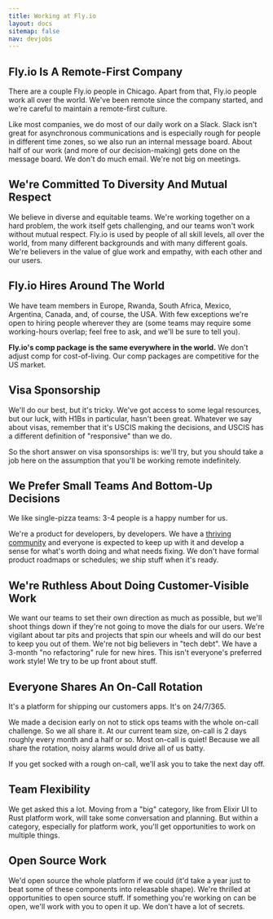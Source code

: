 ```yaml
---
title: Working at Fly.io
layout: docs
sitemap: false
nav: devjobs
---
```


## Fly.io Is A Remote-First Company

There are a couple Fly.io people in Chicago. Apart from that, Fly.io people work all over the world. We&#39;ve been remote since the company started, and we&#39;re careful to maintain a remote-first culture.

Like most companies, we do most of our daily work on a Slack. Slack isn&#39;t great for asynchronous communications and is especially rough for people in different time zones, so we also run an internal message board. About half of our work (and more of our decision-making) gets done on the message board. We don&#39;t do much email. We&#39;re not big on meetings.

## We're Committed To Diversity And Mutual Respect

We believe in diverse and equitable teams. We're working together on a hard problem, the work
itself gets challenging, and our teams won't work without mutual respect. Fly.io is used by people of 
all skill levels, all over the world, from many different backgrounds and with many different goals.
We're believers in the value of glue work and empathy, with each other and our users. 

## Fly.io Hires Around The World

We have team members in Europe, Rwanda, South Africa, Mexico, Argentina, Canada, and, of course, the USA. With few exceptions we&#39;re open to hiring people wherever they are (some teams may require some working-hours overlap; feel free to ask, and we&#39;ll be sure to tell you).

**Fly.io&#39;s comp package is the same everywhere in the world.** We don&#39;t adjust comp for cost-of-living. Our comp packages are competitive for the US market.

## Visa Sponsorship

We'll do our best, but it's tricky. We've got access to some legal resources, but our luck, with H1Bs in particular, hasn't
been great. Whatever we say about visas, remember that it's USCIS making the decisions, and USCIS has a different definition
of "responsive" than we do. 

So the short answer on visa sponsorships is: we'll try, but you should take a job here on the assumption that you'll be working
remote indefinitely.

## We Prefer Small Teams And Bottom-Up Decisions

We like single-pizza teams: 3-4 people is a happy number for us.

We&#39;re a product for developers, by developers. We have a [thriving community](https://community.fly.io) and everyone is expected to keep up with it and develop a sense for what&#39;s worth doing and what needs fixing. We don&#39;t have formal product roadmaps or schedules; we ship stuff when it&#39;s ready.

## We&#39;re Ruthless About Doing Customer-Visible Work

We want our teams to set their own direction as much as possible, but we&#39;ll shoot things down if they&#39;re not going to move the dials for our users. We&#39;re vigilant about tar pits and projects that spin our wheels and will do our best to keep you out of them. We&#39;re not big believers in &quot;tech debt&quot;. We have a 3-month &quot;no refactoring&quot; rule for new hires. This isn&#39;t everyone&#39;s preferred work style! We try to be up front about stuff.

## Everyone Shares An On-Call Rotation

It&#39;s a platform for shipping our customers apps. It&#39;s on 24/7/365.

We made a decision early on not to stick ops teams with the whole on-call challenge. So we all share it. At our current team size, on-call is 2 days roughly every month and a half or so. Most on-call is quiet! Because we all share the rotation, noisy alarms would drive all of us batty.

If you get socked with a rough on-call, we&#39;ll ask you to take the next day off.

## Team Flexibility

We get asked this a lot. Moving from a &quot;big&quot; category, like from Elixir UI to Rust platform work, will take some conversation and planning. But within a category, especially for platform work, you&#39;ll get opportunities to work on multiple things.

## Open Source Work

We&#39;d open source the whole platform if we could (it&#39;d take a year just to beat some of these components into releasable shape). We&#39;re thrilled at opportunities to open source stuff. If something you&#39;re working on can be open, we&#39;ll work with you to open it up. We don&#39;t have a lot of secrets.
